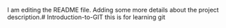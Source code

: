 I am editing the README file. Adding some more details about the project description.# Introduction-to-GIT
this is for learning git
